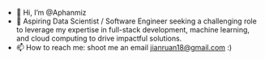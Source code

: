 - 👋 Hi, I’m @Aphanmiz
- 👀 Aspiring Data Scientist / Software Engineer seeking a challenging role to leverage my expertise in full-stack development, machine learning, and cloud computing to drive impactful solutions.
- 📫 How to reach me: shoot me an email jianruan18@gmail.com :)

<!---
Aphanmiz/Aphanmiz is a ✨ special ✨ repository because its `README.md` (this file) appears on your GitHub profile.
You can click the Preview link to take a look at your changes.
--->
